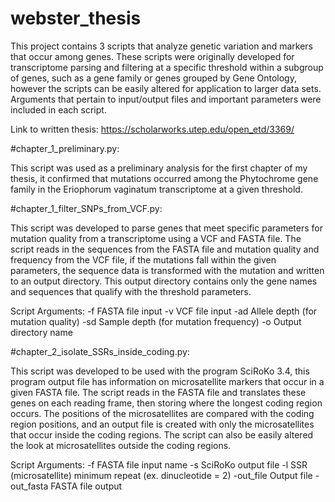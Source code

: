 # webster_thesis
This project contains 3 scripts that analyze genetic variation and markers that occur among genes. These scripts were originally developed for transcriptome parsing and filtering at a specific threshold within a subgroup of genes, such as a gene family or genes grouped by Gene Ontology, however the scripts can be easily altered for application to larger data sets. Arguments that pertain to input/output files and important parameters were included in each script.

Link to written thesis:
https://scholarworks.utep.edu/open_etd/3369/

#chapter_1_preliminary.py:

This script was used as a preliminary analysis for the first chapter of my thesis, it confirmed that mutations occurred among the Phytochrome gene family in the Eriophorum vaginatum transcriptome at a given threshold.

#chapter_1_filter_SNPs_from_VCF.py:

This script was developed to parse genes that meet specific parameters for mutation quality from a transcriptome using a VCF and FASTA file. The script reads in the sequences from the FASTA file and mutation quality and frequency from the VCF file, if the mutations fall within the given parameters, the sequence data is transformed with the mutation and written to an output directory. This output directory contains only the gene names and sequences that qualify with the threshold parameters.

Script Arguments: -f FASTA file input -v VCF file input -ad Allele depth (for mutation quality) -sd Sample depth (for mutation frequency) -o Output directory name

#chapter_2_isolate_SSRs_inside_coding.py:

This script was developed to be used with the program SciRoKo 3.4, this program output file has information on microsatellite markers that occur in a given FASTA file. The script reads in the FASTA file and translates these genes on each reading frame, then storing where the longest coding region occurs. The positions of the microsatellites are compared with the coding region positions, and an output file is created with only the microsatellites that occur inside the coding regions. The script can also be easily altered the look at microsatellites outside the coding regions.

Script Arguments: -f FASTA file input name -s SciRoKo output file -l SSR (microsatellite) minimum repeat (ex. dinucleotide = 2) -out_file Output file -out_fasta FASTA file output
